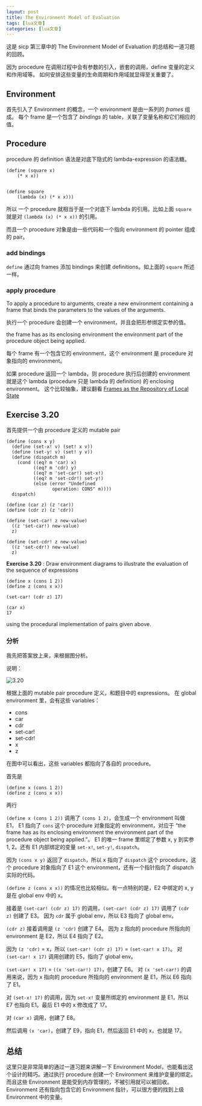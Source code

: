 ```yaml
---
layout: post
title: The Environment Model of Evaluation 
tags: [lua文章]
categories: [lua文章]
---
```

这是 sicp 第三章中的 The Environment Model of Evaluation 的总结和一道习题的回顾。

因为 procedure 在调用过程中会有参数的引入，嵌套的调用，define 变量的定义和作用域等。 如何安排这些变量的生命周期和作用域就显得至关重要了。

## Environment

首先引入了 Environment 的概念，一个 environment 是由一系列的 _frames_ 组成。 每个 frame 是一个包含了
_bindings_ 的 table，关联了变量名称和它们相应的值。

## Procedure

procedure 的 definition 语法是对底下隐式的 lambda-expression 的语法糖。

    
    
    (define (square x) 
    	(* x x))
    
    
    (define square
    	(lambda (x) (* x x)))
    
    

所以 一个 procedure 就相当于是一个对底下 lambda 的引用。比如上面 `square` 就是对 `(lambda (x) (* x x))`
的引用。

而且一个 procedure 对象是由一些代码和一个指向 environment 的 pointer 组成的 pair。

### add bindings

`define` 通过向 frames 添加 bindings 来创建 definitions。如上面的 `square` 所述一样。

### apply procedure

To apply a procedure to arguments, create a new environment containing a frame
that binds the parameters to the values of the arguments.

执行一个 procedure 会创建一个 environment，并且会把形参绑定实参的值。

the frame has as its enclosing environment the environment part of the
procedure object being applied.

每个 frame 有一个包含它的 environment，这个 environment 是 procedure 对象指向的 environment。

如果 procedure 返回一个 lambda，则 procedure 执行后创建的 environment 就是这个 lambda (procedure
只是 lambda 的 definition) 的 enclosing environment。 这个比较抽象，建议翻看 [Frames as the
Repository of Local
State](http://sarabander.github.io/sicp/html/3_002e2.xhtml#g_t3_002e2_002e3)

## Exercise 3.20

首先提供一个由 procedure 定义的 mutable pair

    
    
    (define (cons x y)
      (define (set-x! v) (set! x v))
      (define (set-y! v) (set! y v))
      (define (dispatch m)
        (cond ((eq? m 'car) x)
              ((eq? m 'cdr) y)
              ((eq? m 'set-car!) set-x!)
              ((eq? m 'set-cdr!) set-y!)
              (else (error "Undefined 
                     operation: CONS" m))))
      dispatch)
    
    (define (car z) (z 'car))
    (define (cdr z) (z 'cdr))
    
    (define (set-car! z new-value)
      ((z 'set-car!) new-value)
      z)
    
    (define (set-cdr! z new-value)
      ((z 'set-cdr!) new-value)
      z)
    
    

**Exercise 3.20** : Draw environment diagrams to illustrate the evaluation of
the sequence of expressions

    
    
    (define x (cons 1 2))
    (define z (cons x x))
    
    (set-car! (cdr z) 17)
    
    (car x)
    17
    

using the procedural implementation of pairs given above.

### 分析

我先把答案放上来，来根据图分析。

说明：

![3.20](https://img.dazhuanlan.com/2019/11/28/5ddf6c10b758d.svg!v1)

根据上面的 mutable pair procedure 定义，和题目中的 expressions。 在 global environment 里，会有这些
variables：

  * cons
  * car
  * cdr
  * set-car!
  * set-cdr!
  * x
  * z

在图中可以看出，这些 variables 都指向了各自的 procedure。

首先是

    
    
    (define x (cons 1 2))
    (define z (cons x x))
    

两行

`(define x (cons 1 2))` 调用了 `(cons 1 2)`，会生成一个 environment 叫做 E1， E1 指向了
`cons` 这个 procedure 对象指定的 environment，对应于 “the frame has as its enclosing
environment the environment part of the procedure object being applied.”。 E1
的唯一 frame 里绑定了参数 x, y 到实参 1, 2。还有 E1 内部绑定的变量 `set-x!`, `set-y!`, `dispatch`。

因为 `(cons x y)` 返回了 `dispatch`，所以 x 指向了 `dispatch` 这个 procedure，这个 procedure
对象指向了 E1 这个 environment，还有一个指针指向了 dispatch 实际的代码。

`(define z (cons x x))` 的情况也比较相似。有一点特别的是，E2 中绑定的 x, y 是在 global env 中的 x。

接着是 `(set-car! (cdr z) 17)` 的调用，`(set-car! (cdr z) 17)` 调用了 `(cdr z)` 创建了 E3。
因为 `cdr` 属于 global env，所以 E3 指向了 global env。

`(cdr z)` 接着调用是 `(z 'cdr)` 创建了 E4。 因为 z 指向的 procedure 所指向的 environment 是 E2，所以
E4 指向了 E2。

因为 `(z 'cdr)` = x，所以 `(set-car! (cdr z) 17)` = `(set-car! x 17)`。 对 `(set-car!
x 17)` 调用创建的 E5，指向了 global env。

`(set-car! x 17)` = `((x 'set-car!) 17)`，创建了 E6。 对 `(x 'set-car!)` 的调用来说，因为 x
指向的 procedure 所指向的 environment 是 E1，所以 E6 指向了 E1。

对 `(set-x! 17)` 的调用，因为 `set-x!` 变量所绑定的 environment 是 E1，所以 E7 也指向 E1。最后 E1 中的
x 修改成了 17。

对 `(car x)` 调用，创建了 E8。

然后调用 `(x 'car)`，创建了 E9，指向 E1，然后返回 E1 中的 x，也就是 17。

## 总结

这里只是非常简单的通过一道习题来讲解一下 Environment Model，也能看出这个设计的精巧。通过执行 procedure 创建一个
Environment 来维护变量的绑定。 而且这些 Environment 是能受到内存管理的，不被引用就可以被回收。Environment
还有指向包含它的 Environment 指针，可以很方便的找到上级 Environment 中的变量。